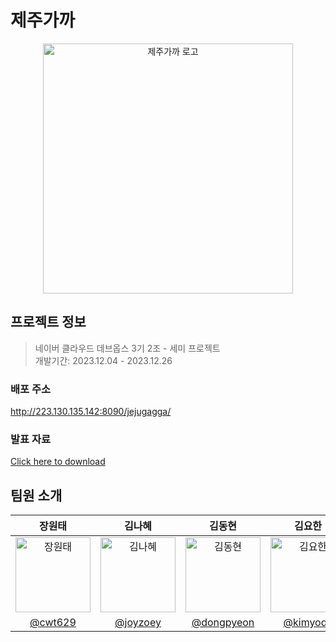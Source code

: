 # 제주가까
<p align="center">
  <img src="https://github.com/cwt629/Jejugagga/assets/81515049/712110a7-0783-48a6-bfed-27ab80a5a5a1" alt="제주가까 로고"
    width="400" height="400">
</p>

## 프로젝트 정보
> 네이버 클라우드 데브옵스 3기 2조 - 세미 프로젝트<br>개발기간: 2023.12.04 - 2023.12.26

### 배포 주소
http://223.130.135.142:8090/jejugagga/

### 발표 자료
[Click here to download](https://github.com/cwt629/Jejugagga/files/13859073/_.3._2._._ver1.1.pdf)
  
## 팀원 소개
| 장원태 | 김나혜 | 김동현 | 김요한 | 김재형 | 한종빈 |
| :------------------: | :------------------: | :------------------: | :------------------: | :------------------: | :------------------: |
| <img src="https://github.com/cwt629/Jejugagga/assets/81515049/baa62258-6633-471d-8470-9d06ff618d5a" alt="장원태" width="120" height="120"> | <img src="https://github.com/cwt629/Jejugagga/assets/81515049/d59adaff-afa8-4a89-b0e0-939f3df03cb8" alt="김나혜" width="120" height="120"> | <img src="https://github.com/cwt629/Jejugagga/assets/81515049/12ab9646-b5f7-4213-80ac-2f5b28e3f293" alt="김동현" width="120" height="120"> | <img src="https://github.com/cwt629/Jejugagga/assets/81515049/14e81e30-d34f-4edd-97aa-b120db4299d4" alt="김요한" width="120" height="120"> | <img src="https://github.com/cwt629/Jejugagga/assets/81515049/fb05abf6-22d1-46b7-bac4-60640a2170a4" alt="김재형" width="120" height="120"> | <img src="https://github.com/cwt629/Jejugagga/assets/81515049/d4760b69-1bb8-4793-b4b9-3575d980a6e6" alt="한종빈" width="120" height="120"> |
| [@cwt629](https://github.com/cwt629) | [@joyzoey](https://github.com/joyzoey) | [@dongpyeon](https://github.com/dongpyeon) | [@kimyoda](https://github.com/kimyoda) | [@jaehyoung119](https://github.com/jaehyoung119) | [@isthatrue](https://github.com/isthatrue) |


